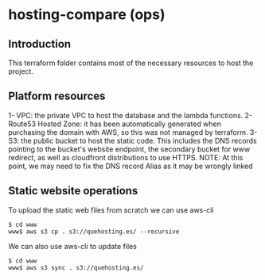 # hosting-compare (ops)

## Introduction

This terraform folder contains most of the necessary resources to host the project.

## Platform resources

1- VPC: the private VPC to host the database and the lambda functions.
2- Route53 Hosted Zone: it has been automatically generated when purchasing the domain with AWS, so this was not managed by terraform.
3- S3: the public bucket to host the static code. This includes the DNS records pointing to the bucket's website endpoint, the secondary bucket for www redirect, as well as cloudfront distributions to use HTTPS.
NOTE: At this point, we may need to fix the DNS record Alias as it may be wrongly linked

## Static website operations

To upload the static web files from scratch we can use aws-cli
```
$ cd www
www$ aws s3 cp . s3://quehosting.es/ --recursive
```

We can also use aws-cli to update files
```
$ cd www
www$ aws s3 sync . s3://quehosting.es/
```
